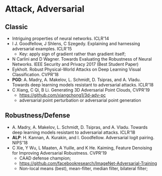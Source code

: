# Attack, Adversarial

## Classic
- Intriguing properties of neural networks. ICLR'14
- I J. Goodfellow, J Shlens, C Szegedy. Explaining and harnessing adversarial examples. ICLR'15
	- Key: apply sign of gradient rather than gradient itself;
- N Carlini and D Wagner. Towards Evaluating the Robustness of Neural Networks. IEEE Security and Privacy 2017 (Best Student Paper)
- Eykholt. Robust Physical-World Attacks on Deep Learning Visual Classification. CVPR'18
- **PGD**: A. Madry, A. Makelov, L. Schmidt, D. Tsipras, and A. Vladu. Towards deep learning models resistant to adversarial attacks. ICLR'18
- C Xiang, C Qi, B Li. Generating 3D Adversarial Point Clouds, CVPR'19
	- https://github.com/xiangchong1/3d-adv-pc
	- adversarial point perturbation or adversarial point generation

## Robustness/Defense
- A. Madry, A. Makelov, L. Schmidt, D. Tsipras, and A. Vladu. Towards deep learning models resistant to adversarial attacks. ICLR'18
- **ALP**: H. Kannan, A. Kurakin, and I. Goodfellow. Adversarial logit pairing. NIPS'18
- C Xie, Y Wu, L Maaten, A Yuille, and K He. Kaiming, Feature Denoising for Improving Adversarial Robustness. CVPR'19
	- CAAD defense champion;
	- https://github.com/facebookresearch/ImageNet-Adversarial-Training
	- Non-local means (best), mean-filter, median filter, bilateral filter;